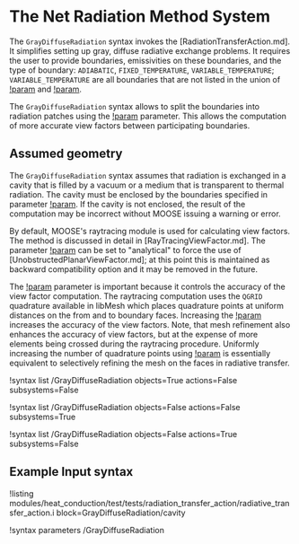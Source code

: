 # The Net Radiation Method System

The `GrayDiffuseRadiation` syntax invokes the
[RadiationTransferAction.md]. It simplifies setting up
gray, diffuse radiative exchange problems. It requires the user to provide boundaries,
emissivities on these boundaries, and the type of boundary: `ADIABATIC`, `FIXED_TEMPERATURE`, `VARIABLE_TEMPERATURE`; `VARIABLE_TEMPERATURE` are all boundaries that are not listed in the union of [!param](/GrayDiffuseRadiation/adiabatic_boundary) and [!param](/GrayDiffuseRadiation/fixed_temperature_boundary).  

The `GrayDiffuseRadiation` syntax allows to split the boundaries
into radiation patches using the [!param](/GrayDiffuseRadiation/n_patches) parameter. This allows the computation of more accurate
view factors between participating boundaries.

## Assumed geometry

The `GrayDiffuseRadiation` syntax assumes that radiation is exchanged in a cavity that is filled by a vacuum or a medium that is transparent to thermal radiation. The cavity must be enclosed by the boundaries specified in parameter [!param](/GrayDiffuseRadiation/boundary). If the cavity is not enclosed, the result of the computation may be incorrect without MOOSE issuing a warning or error.

By default, MOOSE's raytracing module is used for calculating view factors. The method is discussed in detail in
[RayTracingViewFactor.md]. The parameter [!param](/GrayDiffuseRadiation/view_factor_calculator) can be set to "analytical" to force
the use of [UnobstructedPlanarViewFactor.md]; at this point this is maintained as backward compatibility option and it may be removed in the future.

The [!param](/GrayDiffuseRadiation/ray_tracing_face_order) parameter is important because it controls the accuracy of the view factor computation.
The raytracing computation uses the `QGRID` quadrature available in libMesh which places quadrature points at uniform distances on the from and to boundary faces. Increasing the [!param](/GrayDiffuseRadiation/ray_tracing_face_order) increases the accuracy of the view factors. Note, that mesh refinement also enhances the accuracy of view factors, but at the expense of more elements being crossed during the raytracing procedure. Uniformly increasing the number of quadrature points using [!param](/GrayDiffuseRadiation/ray_tracing_face_order) is essentially equivalent to selectively refining the mesh on the faces in radiative transfer.

!syntax list /GrayDiffuseRadiation objects=True actions=False subsystems=False

!syntax list /GrayDiffuseRadiation objects=False actions=False subsystems=True

!syntax list /GrayDiffuseRadiation objects=False actions=True subsystems=False

## Example Input syntax

!listing modules/heat_conduction/test/tests/radiation_transfer_action/radiative_transfer_action.i
block=GrayDiffuseRadiation/cavity

!syntax parameters /GrayDiffuseRadiation
